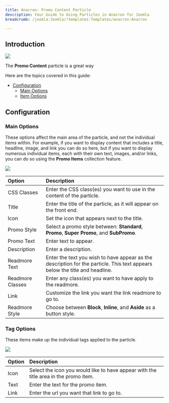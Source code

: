 ```yaml
---
title: Anacron: Promo Content Particle
description: Your Guide to Using Particles in Anacron for Joomla
breadcrumb: /joomla:Joomla/!templates:Templates/anacron:Anacron

---
```


## Introduction

![](assets/particle_promo1.png)

The **Promo Content** particle is a great way  

Here are the topics covered in this guide:

* [Configuration](#configuration)
    - [Main Options](#main-options)
    - [Item Options](#item-options)

## Configuration

### Main Options 

These options affect the main area of the particle, and not the individual items within. For example, if you want to display content that includes a title, headline, image, and link you can do so here, but if you want to display numerous individual items, each with their own text, images, and/or links, you can do so using the **Promo Items** collection feature.

![](assets/particle_promo2.png)

| Option           | Description                                                                                                                 |
| :-----           | :-----                                                                                                                      |
| CSS Classes      | Enter the CSS class(es) you want to use in the content of the particle.                                                     |
| Title            | Enter the title of the particle, as it will appear on the front end.                                                        |
| Icon             | Set the icon that appears next to the title.                                                                                |
| Promo Style      | Select a promo style between: **Standard**, **Promo**, **Super Promo**, and **SubPromo**.                                   |
| Promo Text       | Enter text to appear.                                                                                                       |
| Description      | Enter a description.                                                                                                        |
| Readmore Text    | Enter the text you wish to have appear as the description for the particle. This text appears below the title and headline. |
| Readmore Classes | Enter any class(es) you want to have apply to the readmore.                                                                 |
| Link             | Customize the link you want the link readmore to go to.                                                                     |
| Readmore Style   | Choose between **Block**, **Inline**, and **Aside** as a button style.                                                      |

### Tag Options

These items make up the individual tags applied to the particle.

![](assets/particle_promo3.png)

| Option | Description                                                                          |
| :----- | :-----                                                                               |
| Icon   | Select the icon you would like to have appear with the title area in the promo item. |
| Text   | Enter the text for the promo item.                                                   |
| Link   | Enter the url you want that link to go to.                                           |


